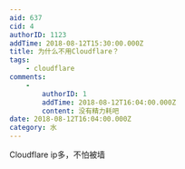 ```yaml
---
aid: 637
cid: 4
authorID: 1123
addTime: 2018-08-12T15:30:00.000Z
title: 为什么不用Cloudflare？
tags:
    - cloudflare
comments:
    -
        authorID: 1
        addTime: 2018-08-12T16:04:00.000Z
        content: 没有精力耗吧
date: 2018-08-12T16:04:00.000Z
category: 水
---
```


Cloudflare ip多，不怕被墙
